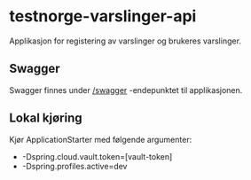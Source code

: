 # testnorge-varslinger-api
Applikasjon for registering av varslinger og brukeres varslinger. 

## Swagger
Swagger finnes under [/swagger](https://testnorge-varslinger-api.dev.adeo.no/swagger) -endepunktet til applikasjonen.

## Lokal kjøring
Kjør ApplicationStarter med følgende argumenter:
 - -Dspring.cloud.vault.token=[vault-token]
 - -Dspring.profiles.active=dev